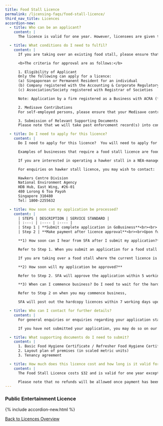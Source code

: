 ```yaml
---
title: Food Stall Licence
permalink: /licensing-faqs/food-stall-licence/
third_nav_title: Licences
accordion-new:
  - title: Who can be an applicant?
    content: |
      The licence is valid for one year. However, licensees are given the option to pay $64 for a Food Stall Licence that is valid for two years.

  - title: What conditions do I need to fulfil?
    content: |
      If you are taking over an existing food stall, please ensure that the previous licensee had surrendered/cancelled his licence before you submit an application for the licence. Otherwise, there will be a delay in processing your application.

      <b>The criteria for approval are as follows:</b>

      1. Eligibility of Applicant
      Only the following can apply for a licence:
      (a) Singaporean or Permanent Resident for an individual
      (b) Company registered with the Accounting & Corporate Regulatory Authority (ACRA)
      (c) Association/Society registered with Registrar of Societies

      Note: Application by a firm registered as a Business with ACRA (formerly RCB) cannot be accepted. The sole proprietor or active partner must apply for a licence in his name.

      2. Medisave Contributions
      For self-employed persons, please ensure that your Medisave contributions are paid before applying for a licence.

      3. Submission of Relevant Supporting Documents
      Please note that we will take past enforcement record(s) into consideration for new licence applications and/or renewal.

  - title: Do I need to apply for this licence?
    content: |
      Do I need to apply for this licence?	You will need to apply for a Food Stall Licence if you intend to operate a retail food stall where food and/or drink are sold wholly by retail. It is a requirement under the Environmental Public Health Act. The purpose of licensing is to ensure cleanliness and food safety in food retail outlets and to prevent food-borne diseases.

      Examples of businesses that require a food stall licence are food stalls in private eating houses, coffeeshops, food courts, canteens, private markets.

      If you are interested in operating a hawker stall in a NEA-managed food centre/market, you need to first bid for a food stall in NEA's tender. Once you have secured a food stall in a successful bid and signed the tenancy agreement with NEA, a hawker stall licence will then be issued to you by the Singapore Food Agency (SFA).

      For enquiries on hawker stall licence, you may wish to contact:

      Hawkers Centre Division
      National Environment Agency
      HDB Hub, East Wing, #26-01
      480 Lorong 6 Toa Payoh
      Singapore 310480
      Tel: 1800-2255632

  - title: How soon can my application be processed?
    content: |
      | STEPS | DESCRIPTION | SERVICE STANDARD |
      | :---: | :---- | :---- |
      | Step 1 | **Submit complete application in GoBusiness**<br><br> - For complete application with layout plan and tenancy agreement attached, SFA will process the application within 5 working days.<br><br> - For incomplete application and without layout plan or tenancy agreement, SFA will reject the application.<br><br> **Existing Licensed Premises**<br>If you are taking over a food stall, you should engage the main operator to ensure the previous licensee has cancelled the licence to avoid delays. Otherwise, SFA will require 2 weeks to engage the food stall licensee for cancellation of the licence. | 5 working days if application is complete and in order |
      | Step 2 | **Make payment after licence approval**<br><br>Upon full compliance to licensing requirements and submission of required documents, SFA will approve the application. You will receive a notification via email and GoBusiness within 5 working days.<br><br> - MFor applicants with existing GIRO arrangement with SFA, you may start business after receiving SFA's email approval}<br><br> - For applicants not on GIRO, you may start your business after you have made payment via AXS or GoBusiness.<br><br>SFA will post out the hardcopy licences within 7 working days upon successful payment.<br>You should receive the hardcopy licence via post within 2 weeks after successful payment. If you do not receive the hardcopy licence after 2 weeks, please write in to [SFA](https://www.sfa.gov.sg/feedback){:target="_blank"} to request for a replacement copy. | 5 working days if application is complete and in order <br><br>7 working days to post out hardcopy licenses |

      **1) How soon can I hear from SFA after I submit my application?**

      Refer to Step 1. When you submit an application for a food stall licence, SFA will respond to you within 5 working days.

      If you are taking over a food stall where the current licence is valid, you should engage the main operator to ensure the previous licensee has cancelled the licence so as not to delay your application. Otherwise, SFA will require 2 weeks to engage the food stall licensee for cancellation of licence.

      **2) How soon will my application be approved?**

      Refer to Step 2. SFA will approve the application within 5 working days upon applicant’s full compliance to licensing requirements and submission of required documents.

      **3) When can I commence business? Do I need to wait for the hardcopy licence before I start operations? What do I do if I do not receive the hardcopy licence?**

      Refer to Step 2 on when you may commence business,

      SFA will post out the hardcopy licences within 7 working days upon successful payment. You should receive the hardcopy licence via post within 2 weeks after successful payment. If you do not receive the hardcopy licence after 2 weeks, please write in to [SFA](https://www.sfa.gov.sg/feedback){:target="_blank"} to request for a replacement copy.

  - title: Who can I contact for further details?
    content: |
      For general enquiries or enquiries regarding your application status, please submit your enquiry and GoBusiness application ID through SFA's [online feedback form](https://www.sfa.gov.sg/feedback){:target="_blank"}.

      If you have not submitted your application, you may do so on our website.

  - title: What supporting documents do I need to submit?
    content: |
      1. Basic Food Hygiene Certificate / Refresher Food Hygiene Certificate of food handlers
      2. Layout plan of premises (in scaled metric units)
      3. Tenancy agreement

  - title: How much does this licence cost and how long is it valid for?
    content: |
      The Food Stall Licence costs $32 and is valid for one year except for food stalls in primary, secondary and junior college school canteens. Licensees are given the option to pay $64 for a Food Stall Licence that is valid for two years.

      Please note that no refunds will be allowed once payment has been made.
---
```


### Public Entertainment Licence

{% include accordion-new.html %}

[Back to Licences Overview](/licences/)
